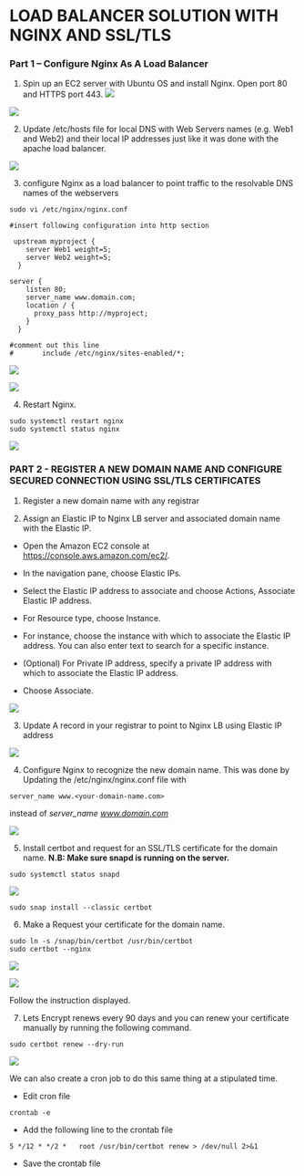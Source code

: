 # LOAD BALANCER SOLUTION WITH NGINX AND SSL/TLS

### Part 1 – Configure Nginx As A Load Balancer
1. Spin up an EC2 server with Ubuntu OS and install Nginx. Open port 80 and HTTPS port 443.
![](./images/p10/ScreenShot_4_26_2022_12_33_14_PM.png)

![](./images/p10/ec2.png)


2. Update /etc/hosts file for local DNS with Web Servers names (e.g. Web1 and Web2) and their local IP addresses just like it was done with the apache load balancer.

![](./images/p10/ScreenShot_4_26_2022_12_43_56_PM.png)


3. configure Nginx as a load balancer to point traffic to the resolvable DNS names of the webservers
```
sudo vi /etc/nginx/nginx.conf

#insert following configuration into http section

 upstream myproject {
    server Web1 weight=5;
    server Web2 weight=5;
  }

server {
    listen 80;
    server_name www.domain.com;
    location / {
      proxy_pass http://myproject;
    }
  }

#comment out this line
#       include /etc/nginx/sites-enabled/*;
```

![](./images/p10/ScreenShot_4_26_2022_1_20_54_PM.png)

![](./images/p10/ScreenShot_4_26_2022_12_59_39_PM.png)

4. Restart Nginx.
```
sudo systemctl restart nginx
sudo systemctl status nginx
```
![](./images/p10/ScreenShot_4_26_2022_2_15_12_PM.png)

### PART 2 - REGISTER A NEW DOMAIN NAME AND CONFIGURE SECURED CONNECTION USING SSL/TLS CERTIFICATES

1. Register a new domain name with any registrar 

2. Assign an Elastic IP to Nginx LB server and associated domain name with the Elastic IP.

- Open the Amazon EC2 console at https://console.aws.amazon.com/ec2/.

- In the navigation pane, choose Elastic IPs.

- Select the Elastic IP address to associate and choose Actions, Associate Elastic IP address.

- For Resource type, choose Instance.

- For instance, choose the instance with which to associate the Elastic IP address. You can also enter text to search for a specific instance.

- (Optional) For Private IP address, specify a private IP address with which to associate the Elastic IP address.

- Choose Associate.

![](./images/p10/ScreenShot_4_26_2022_1_31_05_PM.png)

3. Update A record in your registrar to point to Nginx LB using Elastic IP address

![](./images/p10/ScreenShot_4_26_2022_1_21_14_PM.png)

4. Configure Nginx to recognize the new domain name. This was done by Updating the /etc/nginx/nginx.conf file with 
```
server_name www.<your-domain-name.com>
```
 instead of *server_name www.domain.com*

![](./images/p10/ScreenShot_4_26_2022_1_20_59_PM.png)

5. Install certbot and request for an SSL/TLS certificate for the domain name.
**N.B: Make sure snapd is running on the server.**
```
sudo systemctl status snapd
```

![](./images/p10/ScreenShot_4_26_2022_2_33_49_PM.png)

```
sudo snap install --classic certbot
```
6. Make a Request your certificate for the domain name.
```
sudo ln -s /snap/bin/certbot /usr/bin/certbot
sudo certbot --nginx
```

![](./images/p10/ScreenShot_4_26_2022_2_39_00_PM.png)

![](./images/p10/ScreenShot_4_26_2022_2_41_03_PM.png)

Follow the instruction displayed.

7. Lets Encrypt renews every 90 days and you can renew your certificate manually by running the following command.
```
sudo certbot renew --dry-run
```

![](./images/p10/ScreenShot_4_26_2022_2_44_27_PM.png)

We can also create a cron job to do this same thing at a stipulated time. 

- Edit cron file
```
crontab -e
```
- Add the following line to the crontab file
```
5 */12 * */2 *   root /usr/bin/certbot renew > /dev/null 2>&1
```
- Save the crontab file